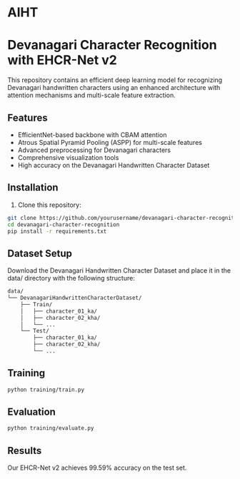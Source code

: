 # AIHT
# Devanagari Character Recognition with EHCR-Net v2

This repository contains an efficient deep learning model for recognizing Devanagari handwritten characters using an enhanced architecture with attention mechanisms and multi-scale feature extraction.

## Features

- EfficientNet-based backbone with CBAM attention
- Atrous Spatial Pyramid Pooling (ASPP) for multi-scale features
- Advanced preprocessing for Devanagari characters
- Comprehensive visualization tools
- High accuracy on the Devanagari Handwritten Character Dataset

## Installation

1. Clone this repository:
```bash
git clone https://github.com/yourusername/devanagari-character-recognition.git
cd devanagari-character-recognition
pip install -r requirements.txt
```

## Dataset Setup
Download the Devanagari Handwritten Character Dataset and place it in the data/ directory with the following structure:

```bash
data/
└── DevanagariHandwrittenCharacterDataset/
    ├── Train/
    │   ├── character_01_ka/
    │   ├── character_02_kha/
    │   └── ...
    └── Test/
        ├── character_01_ka/
        ├── character_02_kha/
        └── ...
```

## Training 
```bash
python training/train.py
```

## Evaluation
```bash
python training/evaluate.py
```

## Results
Our EHCR-Net v2 achieves 99.59% accuracy on the test set.

